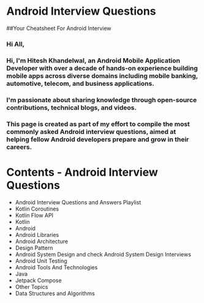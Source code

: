 # Android Interview Questions
 ##Your Cheatsheet For Android Interview

### Hi All,

### Hi, I'm Hitesh Khandelwal, an Android Mobile Application Developer with over a decade of hands-on experience building mobile apps across diverse domains including mobile banking, automotive, telecom, and business applications.

### I'm passionate about sharing knowledge through open-source contributions, technical blogs, and videos.

### This page is created as part of my effort to compile the most commonly asked Android interview questions, aimed at helping fellow Android developers prepare and grow in their careers.



# Contents - Android Interview Questions
- Android Interview Questions and Answers Playlist
- Kotlin Coroutines
- Kotlin Flow API
- Kotlin
- Android
- Android Libraries
- Android Architecture
- Design Pattern
- Android System Design and check Android System Design Interviews
- Android Unit Testing
- Android Tools And Technologies
- Java
- Jetpack Compose
- Other Topics
- Data Structures and Algorithms
